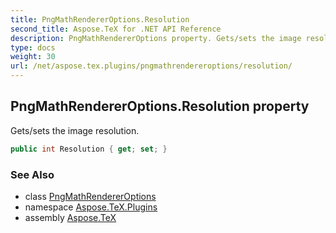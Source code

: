 ```yaml
---
title: PngMathRendererOptions.Resolution
second_title: Aspose.TeX for .NET API Reference
description: PngMathRendererOptions property. Gets/sets the image resolution
type: docs
weight: 30
url: /net/aspose.tex.plugins/pngmathrendereroptions/resolution/
---
```

## PngMathRendererOptions.Resolution property

Gets/sets the image resolution.

```csharp
public int Resolution { get; set; }
```

### See Also

* class [PngMathRendererOptions](../)
* namespace [Aspose.TeX.Plugins](../../pngmathrendereroptions/)
* assembly [Aspose.TeX](../../../)


